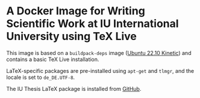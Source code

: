# A Docker Image for Writing Scientific Work at IU International University using TeX Live

This image is based on a `buildpack-deps` image ([Ubuntu 22.10 Kinetic](https://hub.docker.com/layers/library/buildpack-deps/kinetic-curl/images/sha256-4f07626230eb88038d29415ea16d352ce8bae03f6e7bf2279a03e173f2f7032d)) and contains a basic TeX Live installation.

LaTeX-specific packages are pre-installed using `apt-get` and `tlmgr`, and the locale is set to `de_DE.UTF-8`.

The IU Thesis LaTeX package is installed from [GitHub](https://github.com/TorbenWetter/iu-latex-package/releases).

